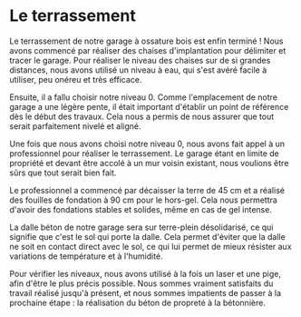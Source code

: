 # Le terrassement

Le terrassement de notre garage à ossature bois est enfin terminé ! Nous avons commencé par réaliser des chaises d'implantation pour délimiter et tracer le garage. Pour réaliser le niveau des chaises sur de si grandes distances, nous avons utilisé un niveau à eau, qui s'est avéré facile à utiliser, peu onéreu et très efficace.

Ensuite, il a fallu choisir notre niveau 0. Comme l'emplacement de notre garage a une légère pente, il était important d'établir un point de référence dès le début des travaux. Cela nous a permis de nous assurer que tout serait parfaitement nivelé et aligné.

Une fois que nous avons choisi notre niveau 0, nous avons fait appel à un professionnel pour réaliser le terrassement. Le garage étant en limite de propriété et devant être accolé à un mur voisin existant, nous voulions être sûrs que tout serait bien fait.

Le professionnel a commencé par décaisser la terre de 45 cm et a réalisé des fouilles de fondation à 90 cm pour le hors-gel. Cela nous permettra d'avoir des fondations stables et solides, même en cas de gel intense.

La dalle béton de notre garage sera sur terre-plein désolidarisé, ce qui signifie que c'est le sol qui porte la dalle. Cela permet d'éviter que la dalle ne soit en contact direct avec le sol, ce qui lui permet de mieux résister aux variations de température et à l'humidité.

Pour vérifier les niveaux, nous avons utilisé à la fois un laser et une pige, afin d'être le plus précis possible. Nous sommes vraiment satisfaits du travail réalisé jusqu'à présent, et nous sommes impatients de passer à la prochaine étape : la réalisation du béton de propreté à la bétonnière.